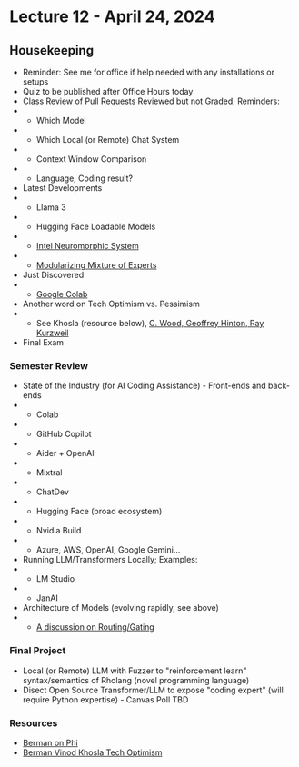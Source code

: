 # Lecture 12 - April 24, 2024

## Housekeeping
- Reminder: See me for office if help needed with any installations or setups
- Quiz to be published after Office Hours today
- Class Review of Pull Requests Reviewed but not Graded; Reminders:
- * Which Model
- * Which Local (or Remote) Chat System
- * Context Window Comparison
- * Language, Coding result?
- Latest Developments
- * Llama 3
- * Hugging Face Loadable Models
- * [Intel Neuromorphic System](https://www.intel.com/content/www/us/en/newsroom/news/intel-builds-worlds-largest-neuromorphic-system.html#gs.7ucub2)
- * [Modularizing Mixture of Experts](https://www.linkedin.com/pulse/mixture-experts-models-ai-paul-lopez-8tcgc/)
- Just Discovered
- * [Google Colab](https://colab.research.google.com/)
- Another word on Tech Optimism vs. Pessimism
- * See Khosla (resource below), [C. Wood, Geoffrey Hinton, Ray Kurzweil](https://www.youtube.com/watch?v=zpLc9L7lCCI)
- Final Exam

### Semester Review
- State of the Industry (for AI Coding Assistance) - Front-ends and back-ends
- * Colab
- * GitHub Copilot
- * Aider + OpenAI
- * Mixtral
- * ChatDev
- * Hugging Face (broad ecosystem)
- * Nvidia Build
- * Azure, AWS, OpenAI, Google Gemini...
- Running LLM/Transformers Locally; Examples:
- * LM Studio
- * JanAI
- Architecture of Models (evolving rapidly, see above)
- * [A discussion on Routing/Gating](https://g.co/gemini/share/543fcb79bb41)

### Final Project
- Local (or Remote) LLM with Fuzzer to "reinforcement learn" syntax/semantics of Rholang (novel programming language)
- Disect Open Source Transformer/LLM to expose "coding expert" (will require Python expertise) - Canvas Poll TBD

### Resources
- [Berman on Phi](https://www.youtube.com/watch?v=Enp70Kkjb8k)
- [Berman Vinod Khosla Tech Optimism](https://youtu.be/_cfyERvND0w)
